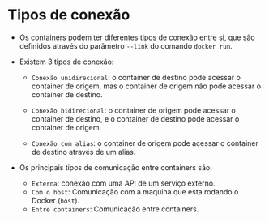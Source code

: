 # Tipos de conexão

- Os containers podem ter diferentes tipos de conexão entre si, que são definidos através do parâmetro `--link` do comando `docker run`.

- Existem 3 tipos de conexão:

  - `Conexão unidirecional`: o container de destino pode acessar o container de origem, mas o container de origem não pode acessar o container de destino.

  - `Conexão bidirecional`: o container de origem pode acessar o container de destino, e o container de destino pode acessar o container de origem.

  - `Conexão com alias`: o container de origem pode acessar o container de destino através de um alias.

- Os principais tipos de comunicação entre containers são:

  - `Externa`: conexão com uma API de um serviço externo.
  - `Com o host`: Comunicação com a maquina que esta rodando o Docker (`host`).
  - `Entre containers`: Comunicação entre containers.